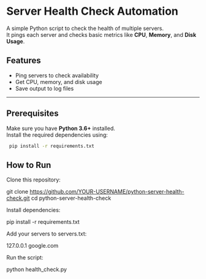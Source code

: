 # Server Health Check Automation

A simple Python script to check the health of multiple servers.  
It pings each server and checks basic metrics like **CPU**, **Memory**, and **Disk Usage**.

## Features
- Ping servers to check availability  
- Get CPU, memory, and disk usage  
- Save output to log files  

---

## Prerequisites
Make sure you have **Python 3.6+** installed.  
Install the required dependencies using:

```bash
 pip install -r requirements.txt

```

## How to Run

Clone this repository:

git clone https://github.com/YOUR-USERNAME/python-server-health-check.git
cd python-server-health-check


Install dependencies:

pip install -r requirements.txt


Add your servers to servers.txt:

127.0.0.1
google.com


Run the script:

python health_check.py


